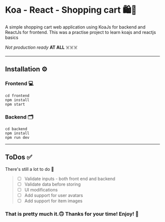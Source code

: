 # Koa - React - Shopping cart 🛍️🛒
A simple shopping cart web application using KoaJs for backend and ReactJs for frontend. This was a practise project to learn koajs and reactjs basics

*Not production ready* **AT ALL** ☠️☠️☠️

***

## Installation ⚙️

### Frontend 💻
```
cd frontend
npm install
npm start
```

### Backend 🗂️

```
cd backend
npm install
npm run dev
```

***

## ToDos ✅

There's still a lot to do 🥲

>
> - [ ] Validate inputs - both front end and backend
> - [ ] Validate data before storing
> - [ ] UI modifications
> - [ ] Add support for user avatars
> - [ ] Add support for item images

### That is pretty much it.🙃 Thanks for your time! Enjoy! 🙌
